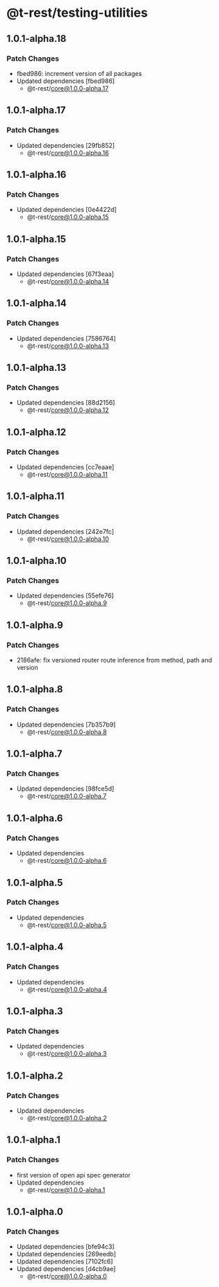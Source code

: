 # @t-rest/testing-utilities

## 1.0.1-alpha.18

### Patch Changes

- fbed986: increment version of all packages
- Updated dependencies [fbed986]
  - @t-rest/core@1.0.0-alpha.17

## 1.0.1-alpha.17

### Patch Changes

- Updated dependencies [29fb852]
  - @t-rest/core@1.0.0-alpha.16

## 1.0.1-alpha.16

### Patch Changes

- Updated dependencies [0e4422d]
  - @t-rest/core@1.0.0-alpha.15

## 1.0.1-alpha.15

### Patch Changes

- Updated dependencies [67f3eaa]
  - @t-rest/core@1.0.0-alpha.14

## 1.0.1-alpha.14

### Patch Changes

- Updated dependencies [7586764]
  - @t-rest/core@1.0.0-alpha.13

## 1.0.1-alpha.13

### Patch Changes

- Updated dependencies [88d2156]
  - @t-rest/core@1.0.0-alpha.12

## 1.0.1-alpha.12

### Patch Changes

- Updated dependencies [cc7eaae]
  - @t-rest/core@1.0.0-alpha.11

## 1.0.1-alpha.11

### Patch Changes

- Updated dependencies [242e7fc]
  - @t-rest/core@1.0.0-alpha.10

## 1.0.1-alpha.10

### Patch Changes

- Updated dependencies [55efe76]
  - @t-rest/core@1.0.0-alpha.9

## 1.0.1-alpha.9

### Patch Changes

- 2186afe: fix versioned router route inference from method, path and version

## 1.0.1-alpha.8

### Patch Changes

- Updated dependencies [7b357b9]
  - @t-rest/core@1.0.0-alpha.8

## 1.0.1-alpha.7

### Patch Changes

- Updated dependencies [98fce5d]
  - @t-rest/core@1.0.0-alpha.7

## 1.0.1-alpha.6

### Patch Changes

- Updated dependencies
  - @t-rest/core@1.0.0-alpha.6

## 1.0.1-alpha.5

### Patch Changes

- Updated dependencies
  - @t-rest/core@1.0.0-alpha.5

## 1.0.1-alpha.4

### Patch Changes

- Updated dependencies
  - @t-rest/core@1.0.0-alpha.4

## 1.0.1-alpha.3

### Patch Changes

- Updated dependencies
  - @t-rest/core@1.0.0-alpha.3

## 1.0.1-alpha.2

### Patch Changes

- Updated dependencies
  - @t-rest/core@1.0.0-alpha.2

## 1.0.1-alpha.1

### Patch Changes

- first version of open api spec generator
- Updated dependencies
  - @t-rest/core@1.0.0-alpha.1

## 1.0.1-alpha.0

### Patch Changes

- Updated dependencies [bfe94c3]
- Updated dependencies [269eedb]
- Updated dependencies [7102fc6]
- Updated dependencies [d4cb9ae]
  - @t-rest/core@1.0.0-alpha.0
